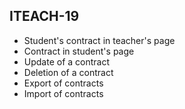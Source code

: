 ## ITEACH-19

* Student's contract in teacher's page
* Contract in student's page
* Update of a contract
* Deletion of a contract
* Export of contracts
* Import of contracts
